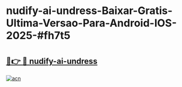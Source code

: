 # nudify-ai-undress-Baixar-Gratis-Ultima-Versao-Para-Android-IOS-2025-#fh7t5

# <h2><a href="https://ainizakaria.my?title=nudify-ai-undress&ref=24M">🔗👉 🔴 nudify-ai-undress</a></h2>

[![acn](https://github.com/user-attachments/assets/0f9c940e-d8b0-45ae-aac7-cd30a18b3e1c)](https://ainizakaria.my?title=nudify-ai-undress&ref=24M)

